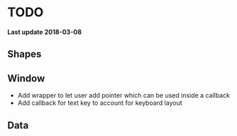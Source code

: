 # TODO

**Last update 2018-03-08**

## Shapes


## Window

  - Add wrapper to let user add pointer which can be used inside a callback
  - Add callback for text key to account for keyboard layout


## Data
